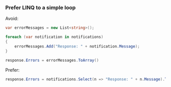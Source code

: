 ### Prefer LINQ to a simple loop

Avoid:
``` csharp
var errorMessages = new List<string>();

foreach (var notification in notifications)
{
    errorMessages.Add("Response: " + notification.Message);
}

response.Errors = errorMessages.ToArray()
```

Prefer:
``` csharp
response.Errors = notifications.Select(n => "Response: " + n.Message).ToArray();
```
